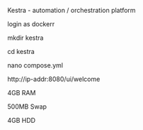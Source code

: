 Kestra - automation / orchestration platform 

login as dockerr

mkdir kestra

cd kestra

nano compose.yml


http://ip-addr:8080/ui/welcome

4GB RAM

500MB Swap

4GB HDD
